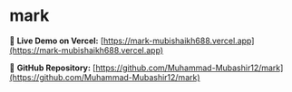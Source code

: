 # mark

🔗 **Live Demo on Vercel:** [https://mark-mubishaikh688.vercel.app](https://mark-mubishaikh688.vercel.app)

📁 **GitHub Repository:** [https://github.com/Muhammad-Mubashir12/mark](https://github.com/Muhammad-Mubashir12/mark)
